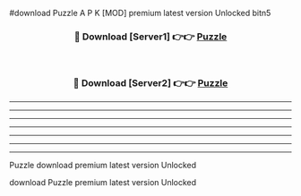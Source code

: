 #download Puzzle  A P K [MOD] premium latest version Unlocked bitn5 



<div align="center">
<h3>🔴 Download [Server1] 👉👉 <a href="https://apkdownload2.web.app/">Puzzle </a></h3><br>

<h3>🔴 Download [Server2] 👉👉 <a href="https://apkdownload2.web.app/">Puzzle </a></h3>
</div>





----------------------------------------------------------

----------------------------------------------------------

----------------------------------------------------------

----------------------------------------------------------

----------------------------------------------------------

----------------------------------------------------------

----------------------------------------------------------

Puzzle  download premium latest version Unlocked

download Puzzle  premium latest version Unlocked

